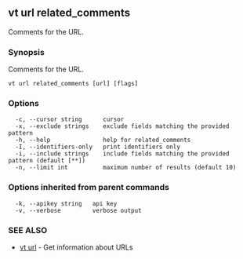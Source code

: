 ## vt url related_comments

Comments for the URL.

### Synopsis

Comments for the URL.

```
vt url related_comments [url] [flags]
```

### Options

```
  -c, --cursor string      cursor
  -x, --exclude strings    exclude fields matching the provided pattern
  -h, --help               help for related_comments
  -I, --identifiers-only   print identifiers only
  -i, --include strings    include fields matching the provided pattern (default [**])
  -n, --limit int          maximum number of results (default 10)
```

### Options inherited from parent commands

```
  -k, --apikey string   api key
  -v, --verbose         verbose output
```

### SEE ALSO

* [vt url](vt_url.md)	 - Get information about URLs

